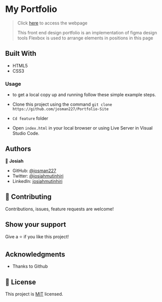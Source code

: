 # My Portfolio
> Click [here](https://github.com/josman227/Portfolio-Site) to access the webpage
> 
>This front end design portfolio is an implementation of figma design tools
>Flexbox is used to arrange elements in positions in this page 
## Built With

- HTML5
- CSS3

### Usage
 - to get a local copy up and running follow these simple example steps.

- Clone this project using the command `git clone https://github.com/josman227/Portfolio-Site`

- `Cd feature` folder

- Open `index.html` in your local browser or using Live Server in Visual Studio Code.


## Authors

👤 **Josiah**

- GitHub: [@josman227](https://github.com/josman227)
- Twitter: [@josiahmutinhiri](https://twitter.com/@josiahmutinhiri)
- LinkedIn: [josiahmutinhiri](https://linkedin.com/in/josiahmutinhiri)


## 🤝 Contributing

Contributions, issues, feature requests are welcome!


## Show your support

Give a ⭐️ if you like this project!

## Acknowledgments

- Thanks to Github 

## 📝 License

This project is [MIT](.md) licensed.